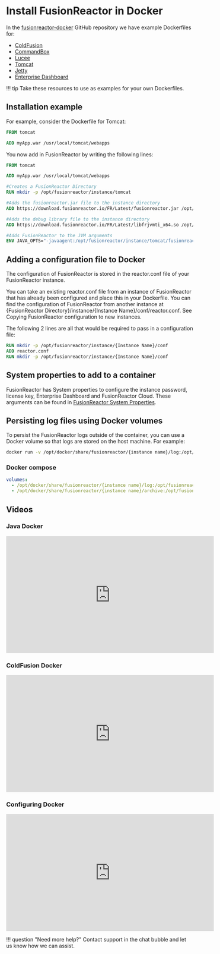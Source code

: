
# Install FusionReactor in Docker

In the [fusionreactor-docker](https://github.com/intergral/fusionreactor-docker) GitHub repository we have example Dockerfiles for:

* [ColdFusion](https://github.com/intergral/fusionreactor-docker/tree/master/coldfusion)
* [CommandBox](https://github.com/intergral/fusionreactor-docker/tree/master/commandbox)
* [Lucee](https://github.com/intergral/fusionreactor-docker/tree/master/lucee)
* [Tomcat](https://github.com/intergral/fusionreactor-docker/tree/master/tomcat)
* [Jetty](https://github.com/intergral/fusionreactor-docker/tree/master/jetty)
* [Enterprise Dashboard](https://github.com/intergral/fusionreactor-docker/tree/master/ephemeral)

!!! tip
    Take these resources to use as examples for your own Dockerfiles.

## Installation example

For example, consider the Dockerfile for Tomcat:

```dockerfile
FROM tomcat

ADD myApp.war /usr/local/tomcat/webapps
```

You now add in FusionReactor by writing the following lines:

```dockerfile
FROM tomcat

ADD myApp.war /usr/local/tomcat/webapps

#Creates a FusionReactor Directory
RUN mkdir -p /opt/fusionreactor/instance/tomcat

#Adds the fusionreactor.jar file to the instance directory
ADD https://download.fusionreactor.io/FR/Latest/fusionreactor.jar /opt/fusionreactor/instance/tomcat

#Adds the debug library file to the instance directory
ADD https://download.fusionreactor.io/FR/Latest/libfrjvmti_x64.so /opt/fusionreactor/instance/tomcat

#Adds FusionReactor to the JVM arguments
ENV JAVA_OPTS="-javaagent:/opt/fusionreactor/instance/tomcat/fusionreactor.jar=name=tomcat,address=8088 -agentpath:/opt/fusionreactor/instance/tomcat/libfrjvmti_x64.so"
```

## Adding a configuration file to Docker
The configuration of FusionReactor is stored in the reactor.conf file of your FusionReactor instance.

You can take an existing reactor.conf file from an instance of FusionReactor that has already been configured and place this in your Dockerfile.
You can find the configuration of FusionReactor from another instance at {FusionReactor Directory}/instance/{Instance Name}/conf/reactor.conf. See Copying FusionReactor configuration to new instances.

The following 2 lines are all that would be required to pass in a configuration file:

```dockerfile
RUN mkdir -p /opt/fusionreactor/instance/{Instance Name}/conf
ADD reactor.conf 
RUN mkdir -p /opt/fusionreactor/instance/{Instance Name}/conf
```

## System properties to add to a container
FusionReactor has System properties to configure the instance password, license key, Enterprise Dashboard and FusionReactor
 Cloud. These arguments can be found in [FusionReactor System Properties](../Configuration/FusionReactor-System-Properties.md).

## Persisting log files using Docker volumes
To persist the FusionReactor logs outside of the container, you can use a Docker volume so that logs are stored on the host machine. For example:

```bash
docker run -v /opt/docker/share/fusionreactor/{instance name}/log:/opt/fusionreactor/instance/{instance name}/log -v /opt/docker/share/fusionreactor/{instance name}/archive:/opt/fusionreactor/instance/{instance name}/archive ...
```

### Docker compose

````yaml
volumes:
  - /opt/docker/share/fusionreactor/{instance name}/log:/opt/fusionreactor/instance/{instane name}/log
  - /opt/docker/share/fusionreactor/{instance name}/archive:/opt/fusionreactor/instance/{instance name}/archive
````

## Videos

### Java Docker

<iframe width="560" height="315" src="https://www.youtube.com/embed/41ZLjcAM4r0" frameborder="0" allow="accelerometer; autoplay; encrypted-media; gyroscope; picture-in-picture" allowfullscreen></iframe>

### ColdFusion Docker

<iframe width="560" height="315" src="https://www.youtube.com/embed/pNsr8YXaj2Q" frameborder="0" allow="accelerometer; autoplay; encrypted-media; gyroscope; picture-in-picture" allowfullscreen></iframe>

### Configuring Docker

<iframe width="560" height="315" src="https://www.youtube.com/embed/zuk2b_yphj0" frameborder="0" allow="accelerometer; autoplay; encrypted-media; gyroscope; picture-in-picture" allowfullscreen></iframe>

!!! question "Need more help?"
    Contact support in the chat bubble and let us know how we can assist.